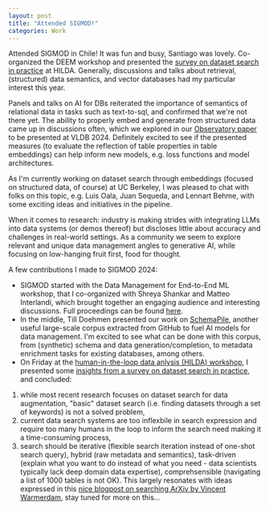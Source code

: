 ```yaml
---
layout: post
title: "Attended SIGMOD!"
categories: Work
---
```


Attended SIGMOD in Chile! It was fun and busy, Santiago was lovely. Co-organized the DEEM workshop and presented the <a href="https://www.madelonhulsebos.com/assets/dataset_search_survey.pdf" target="blank">survey on dataset search in practice</a> at HILDA. Generally, discussions and talks about retrieval, (structured) data semantics, and vector databases had my particular interest this year.<br>

Panels and talks on AI for DBs reiterated the importance of semantics of relational data in tasks such as text-to-sql, and confirmed that we're not there yet. The ability to properly embed and generate from structured data came up in discussions often, which we explored in our <a href="https://x.com/MadelonHulsebos/status/1803095639238254805" target="blank">Observatory paper</a> to be presented at VLDB 2024. Definitely excited to see if the presented measures (to evaluate the reflection of table properties in table embeddings) can help inform new models, e.g. loss functions and model architectures.

As I'm currently working on dataset search through embeddings (focused on structured data, of course) at UC Berkeley, I was pleased to chat with folks on this topic, e.g. Luis Oala, Juan Sequeda, and Lennart Behme, with some exciting ideas and initiatives in the pipeline.<br>

When it comes to research: industry is making strides with integrating LLMs into data systems (or demos thereof) but discloses little about accuracy and challenges in real-world settings. As a community we seem to explore relevant and unique data management angles to generative AI, while focusing on low-hanging fruit first, food for thought.<br>

A few contributions I made to SIGMOD 2024:
- SIGMOD started with the Data Management for End-to-End ML workshop, that I co-organized with Shreya Shankar and Matteo Interlandi, which brought together an engaging audience and interesting discussions. Full proceedings can be found <a href="https://dl.acm.org/doi/proceedings/10.1145/3650203" target="blank">here</a>.<br>
- In the middle, Till Doehmen presented our work on <a href="https://schemapile.github.io/" target="blank">SchemaPile</a>, another useful large-scale corpus extracted from GitHub to fuel AI models for data management. I'm excited to see what can be done with this corpus, from (synthetic) schema and data generation/completion, to metadata enrichment tasks for existing databases, among others.<br>
- On Friday at the <a href="https://x.com/hildaworkshop/status/1801689157607244047" target="blank">human-in-the-loop data anlysis (HILDA) workshop</a>, I presented some <a href="https://www.madelonhulsebos.com/assets/dataset_search_survey.pdf" target="blank">insights from a survey on dataset search in practice</a>, and concluded:
1) while most recent research focuses on dataset search for data augmentation, "basic" dataset search (i.e. finding datasets through a set of keywords) is not a solved problem,
2) current data search systems are too inflexbile in search expression and require too many humans in the loop to inform the search need making it a time-consuming process,
3) search should be iterative (flexible search iteration instead of one-shot search query), hybrid (raw metadata and semantics), task-driven (explain what you want to do instead of what you need - data scientists typically lack deep domain data expertise), comprehsensible (navigating a list of 1000 tables is not OK).
This largely resonates with ideas expressed in this <a href="https://koaning.io/posts/search-boxes/" target="blank">nice blogpost on searching ArXiv by Vincent Warmerdam</a>, stay tuned for more on this...
